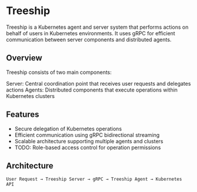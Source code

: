 # Treeship

Treeship is a Kubernetes agent and server system that performs actions on behalf of users in Kubernetes environments. It uses gRPC for efficient communication between server components and distributed agents.

## Overview
Treeship consists of two main components:

Server: Central coordination point that receives user requests and delegates actions
Agents: Distributed components that execute operations within Kubernetes clusters

## Features
- Secure delegation of Kubernetes operations
- Efficient communication using gRPC bidirectional streaming
- Scalable architecture supporting multiple agents and clusters
- TODO: Role-based access control for operation permissions

## Architecture
```
User Request → Treeship Server → gRPC → Treeship Agent → Kubernetes API
```
